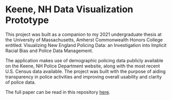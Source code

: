 # Keene, NH Data Visualization Prototype

This project was built as a companion to my 2021 undergraduate thesis at the University of Massachusetts, Amherst Commonwealth Honors College entitled: Visualizing New England Policing Data: an Investigation into Implicit Racial Bias and Police Data Management.

The application makes use of demographic policing data publicly available on the Keene, NH Police Department website, along with the most recent U.S. Census data available. The project was built with the purpose of aiding transparency in police activities and improving overall usability and clarity of police data.

The full paper can be read in this repository [here](Thesis.pdf).
